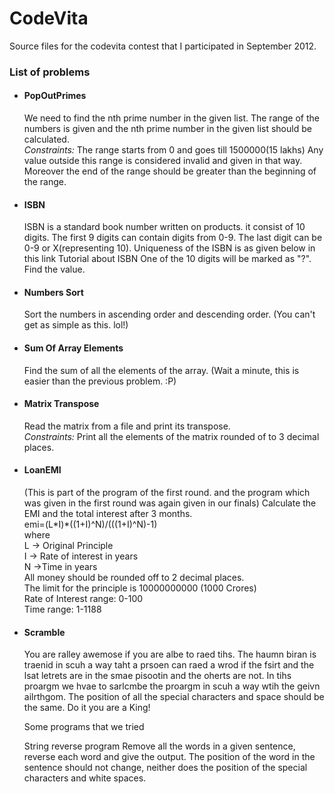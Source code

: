 # CodeVita
Source files for the codevita contest that I participated in September 2012. 

<h3>List of problems</h3>

<ul><li><div>
<h4>PopOutPrimes</h4>
We need to find the nth prime number in the given list. The range of the numbers is given and the nth prime number in the given list should be calculated.
<br/><i>Constraints:</i>
The range starts from 0 and goes till 1500000(15 lakhs) Any value outside this range is considered invalid and given in that way. Moreover the end of the range should be greater than the beginning of the range.
</div></li>

<li><div>
<h4>ISBN</h4>
ISBN is a standard book number written on products. it consist of 10 digits. The first 9 digits can contain digits from 0-9. The last digit can be 0-9 or X(representing 10).
Uniqueness of the ISBN is as given below in this link Tutorial about ISBN
One of the 10 digits will be marked as "?". Find the value.
</div></li>

<li><div><h4>Numbers Sort</h4>
Sort the numbers in ascending order and descending order. (You can't get as simple as this. lol!)
</div></li>

<li><div><h4>Sum Of Array Elements</h4>
Find the sum of all the elements of the array. (Wait a minute, this is easier than the previous problem. :P)
</div></li>
<li><div>
<h4>Matrix Transpose</h4>
Read the matrix from a file and print its transpose.
<br/><i>Constraints:</i>
Print all the elements of the matrix rounded of to 3 decimal places.
</div></li>
<li><div>
<h4>LoanEMI</h4>
(This is part of the program of the first round. and the program which was given in the first round was again given in our finals)
Calculate the EMI and the total interest after 3 months.
<br/>emi=(L*I)*((1+I)^N)/(((1+I)^N)-1)
<br/>where
<br/>L -> Original Principle
<br/>I -> Rate of interest in years
<br/>N ->Time in years
<br/>All money should be rounded off to 2 decimal places.
<br/>The limit for the principle is 10000000000 (1000 Crores)
<br/>Rate of Interest range: 0-100
<br/>Time range: 1-1188
</div></li>
<li><div>
<h4>Scramble</h4>
You are ralley awemose if you are albe to raed tihs. The haumn biran is traenid in scuh a way taht a prsoen can raed a wrod if the fsirt and the lsat letrets are in the smae pisootin and the oherts are not. In tihs proargm we hvae to sarlcmbe the proargm in scuh a way wtih the geivn ailrthgom.
The position of all the special characters and space should be the same. Do it you are a King!
</div></li>

Some programs that we tried

String reverse program
Remove all the words in a given sentence, reverse each word and give the output. The position of the word in the sentence should not change, neither does the position of the special characters and white spaces.

